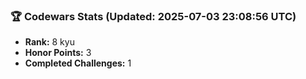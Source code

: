 ### 🏆 Codewars Stats (Updated: 2025-07-03 23:08:56 UTC)

- **Rank:** 8 kyu
- **Honor Points:** 3
- **Completed Challenges:** 1
